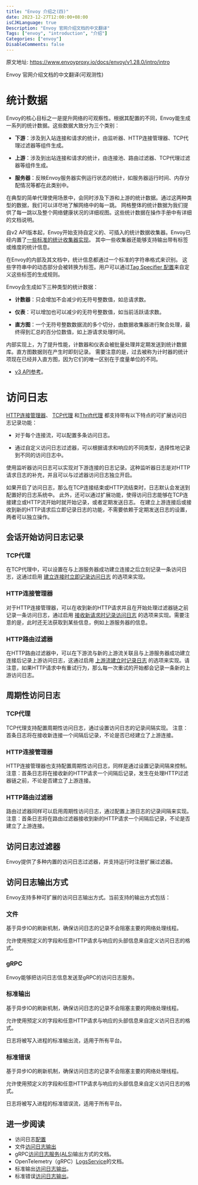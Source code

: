 ```yaml
---
title: "Envoy 介绍之(四)"
date: 2023-12-27T12:00:00+08:00
isCJKLanguage: true
Description: "Envoy 官网介绍文档的中文翻译"
Tags: ["envoy", "introduction", "介绍"]
Categories: ["envoy"]
DisableComments: false
---
```


原文地址: https://www.envoyproxy.io/docs/envoy/v1.28.0/intro/intro

Envoy 官网介绍文档的中文翻译(可观测性)
<!--more-->

# 统计数据

Envoy的核心目标之一是提升网络的可观察性。根据其配置的不同，Envoy能生成一系列的统计数据。这些数据大致分为三个类别：

- **下游**：涉及到入站连接和请求的统计，由监听器、HTTP连接管理器、TCP代理过滤器等组件生成。

- **上游**：涉及到出站连接和请求的统计，由连接池、路由过滤器、TCP代理过滤器等组件生成。

- **服务器**：反映Envoy服务器实例运行状态的统计，如服务器运行时间、内存分配情况等都在此类别中。

在典型的简单代理使用场景中，会同时涉及下游和上游的统计数据。通过这两种类型的数据，我们可以详尽地了解网络中的每一跳。
网格整体的统计数据为我们提供了每一跳以及整个网络健康状况的详细视图。这些统计数据在操作手册中有详细的文档说明。

自v2 API版本起，Envoy开始支持自定义的、可插入的统计数据收集器。Envoy已经内置了[一些标准的统计收集器实现](https://www.envoyproxy.io/docs/envoy/v1.28.0/api-v3/config/metrics/v3/stats.proto#envoy-v3-api-msg-config-metrics-v3-statssink)。
其中一些收集器还能够支持输出带有标签或维度的统计信息。

在Envoy的内部及其文档中，统计信息都通过一个标准的字符串格式来识别。
这些字符串中的动态部分会被转换为标签。用户可以通过[Tag Specifier 配置](https://www.envoyproxy.io/docs/envoy/v1.28.0/api-v3/config/metrics/v3/stats.proto#envoy-v3-api-msg-config-metrics-v3-tagspecifier)来自定义这些标签的生成规则。

Envoy会生成如下三种类型的统计数据：

- **计数器**：只会增加不会减少的无符号整数值，如总请求数。

- **仪表**：可以增加也可以减少的无符号整数值，如当前活跃请求数。

- **直方图**：一个无符号整数数据流的多个切分，由数据收集器进行聚合处理，最终得到汇总的百分位数值，如上游请求处理时间。

内部实现上，为了提升性能，计数器和仪表会被批量处理并定期发送到统计数据库。直方图数据则在产生时即刻记录。
需要注意的是，过去被称为计时器的统计项现在已经并入直方图，因为它们的唯一区别在于度量单位的不同。

- [v3 API参考](https://www.envoyproxy.io/docs/envoy/v1.28.0/api-v3/config/bootstrap/v3/bootstrap.proto#envoy-v3-api-field-config-bootstrap-v3-bootstrap-stats-sinks)。

# 访问日志

[HTTP连接管理器](https://www.envoyproxy.io/docs/envoy/v1.28.0/intro/arch_overview/http/http_connection_management#arch-overview-http-conn-man)、
[TCP代理](https://www.envoyproxy.io/docs/envoy/v1.28.0/intro/arch_overview/listeners/listener_filters#arch-overview-tcp-proxy)
和[Thrift代理](https://www.envoyproxy.io/docs/envoy/v1.28.0/configuration/listeners/network_filters/thrift_proxy_filter#config-network-filters-thrift-proxy)
都支持带有以下特点的可扩展访问日志记录功能：

- 对于每个连接流，可以配置多条访问日志。

- 通过自定义访问日志过滤器，可以根据请求和响应的不同类型，选择性地记录到不同的访问日志中。

使用监听器访问日志可以实现对下游连接的日志记录。这种监听器日志是对HTTP请求日志的补充，并且可以与过滤器访问日志独立开启。

如果开启了访问日志，那么在TCP连接结束或HTTP流结束时，日志默认会发送到配置好的日志系统中。
此外，还可以通过扩展功能，使得访问日志能够在TCP连接建立或HTTP流开始时就开始记录，或者定期发送日志。
在建立上游连接后或接收到新的HTTP请求后立即记录日志的功能，不需要依赖于定期发送日志的设置，两者可以独立操作。

## 会话开始访问日志记录

### TCP代理

在TCP代理中，可以设置在与上游服务器成功建立连接之后立刻记录一条访问日志，这通过启用
[建立连接时立即记录访问日志](https://www.envoyproxy.io/docs/envoy/v1.28.0/api-v3/extensions/filters/network/tcp_proxy/v3/tcp_proxy.proto#envoy-v3-api-field-extensions-filters-network-tcp-proxy-v3-tcpproxy-tcpaccesslogoptions-flush-access-log-on-connected)
的选项来实现。

### HTTP连接管理器

对于HTTP连接管理器，可以在收到新的HTTP请求并且在开始处理过滤器链之前记录一条访问日志，通过启用
[接收新请求时记录访问日志](https://www.envoyproxy.io/docs/envoy/v1.28.0/api-v3/extensions/filters/network/http_connection_manager/v3/http_connection_manager.proto#envoy-v3-api-field-extensions-filters-network-http-connection-manager-v3-httpconnectionmanager-hcmaccesslogoptions-flush-access-log-on-new-request)
的选项来实现。需要注意的是，此时还无法获取到某些信息，例如上游服务器的信息。

### HTTP路由过滤器

在HTTP路由过滤器中，可以在下游流与新的上游流关联且与上游服务器成功建立连接后记录上游访问日志，这通过启用
[上游流建立时记录日志](https://www.envoyproxy.io/docs/envoy/v1.28.0/api-v3/extensions/filters/http/router/v3/router.proto#envoy-v3-api-field-extensions-filters-http-router-v3-router-upstreamaccesslogoptions-flush-upstream-log-on-upstream-stream)
的选项来实现。请注意，如果HTTP请求中有重试行为，那么每一次重试的开始都会记录一条新的上游访问日志。

## 周期性访问日志

### TCP代理

TCP代理支持配置周期性访问日志，通过设置访问日志的记录间隔实现。
注意：首条日志将在接收新连接一个间隔后记录，不论是否已经建立了上游连接。

### HTTP连接管理器

HTTP连接管理器也支持配置周期性访问日志，同样是通过设置记录间隔来控制。
注意：首条日志将在接收新的HTTP请求一个间隔后记录，发生在处理HTTP过滤器链之前，不论是否建立了上游连接。

### HTTP路由过滤器

路由过滤器同样可以启用周期性访问日志，通过配置上游日志的记录间隔来实现。
注意：首条日志将在路由过滤器接收到新的HTTP请求一个间隔后记录，不论是否建立了上游连接。

## 访问日志过滤器

Envoy提供了多种内置的访问日志过滤器，并支持运行时注册扩展过滤器。

## 访问日志输出方式

Envoy支持多种可扩展的访问日志输出方式。当前支持的输出方式包括：

### 文件

基于异步IO的刷新机制，确保访问日志的记录不会阻塞主要的网络处理线程。

允许使用预定义的字段和任意HTTP请求与响应的头部信息来自定义访问日志的格式。

### gRPC

Envoy能够把访问日志信息发送至gRPC的访问日志服务。

### 标准输出

基于异步IO的刷新机制，确保访问日志的记录不会阻塞主要的网络处理线程。

允许使用预定义的字段和任意HTTP请求与响应的头部信息来自定义访问日志的格式。

日志将被写入进程的标准输出流，适用于所有平台。

### 标准错误

基于异步IO的刷新机制，确保访问日志的记录不会阻塞主要的网络处理线程。

允许使用预定义的字段和任意HTTP请求与响应的头部信息来自定义访问日志的格式。

日志将被写入进程的标准错误流，适用于所有平台。

## 进一步阅读

- 访问日志[配置](https://www.envoyproxy.io/docs/envoy/v1.28.0/configuration/observability/access_log/usage#config-access-log)
- 文件[访问日志输出](https://www.envoyproxy.io/docs/envoy/v1.28.0/api-v3/extensions/access_loggers/file/v3/file.proto#envoy-v3-api-msg-extensions-access-loggers-file-v3-fileaccesslog)
- gRPC[访问日志服务(ALS)](https://www.envoyproxy.io/docs/envoy/v1.28.0/api-v3/extensions/access_loggers/grpc/v3/als.proto#envoy-v3-api-msg-extensions-access-loggers-grpc-v3-httpgrpcaccesslogconfig)输出方式的文档。
- OpenTelemetry（gRPC）[LogsService](https://www.envoyproxy.io/docs/envoy/v1.28.0/api-v3/extensions/access_loggers/open_telemetry/v3/logs_service.proto#envoy-v3-api-msg-extensions-access-loggers-open-telemetry-v3-opentelemetryaccesslogconfig)的文档。
- 标准输出[访问日志输出](https://www.envoyproxy.io/docs/envoy/v1.28.0/api-v3/extensions/access_loggers/stream/v3/stream.proto#envoy-v3-api-msg-extensions-access-loggers-stream-v3-stdoutaccesslog)。
- 标准错误[访问日志输出](https://www.envoyproxy.io/docs/envoy/v1.28.0/api-v3/extensions/access_loggers/stream/v3/stream.proto#envoy-v3-api-msg-extensions-access-loggers-stream-v3-stderraccesslog)。
